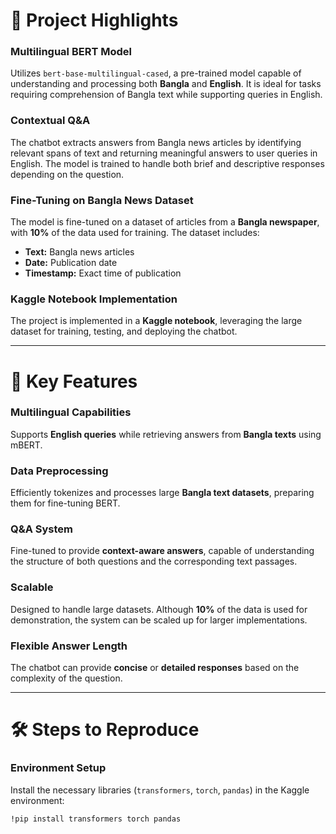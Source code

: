 # 🚀 Project Highlights

### **Multilingual BERT Model**  
Utilizes `bert-base-multilingual-cased`, a pre-trained model capable of understanding and processing both **Bangla** and **English**. It is ideal for tasks requiring comprehension of Bangla text while supporting queries in English.

### **Contextual Q&A**  
The chatbot extracts answers from Bangla news articles by identifying relevant spans of text and returning meaningful answers to user queries in English. The model is trained to handle both brief and descriptive responses depending on the question.

### **Fine-Tuning on Bangla News Dataset**  
The model is fine-tuned on a dataset of articles from a **Bangla newspaper**, with **10%** of the data used for training. The dataset includes:
- **Text:** Bangla news articles
- **Date:** Publication date
- **Timestamp:** Exact time of publication

### **Kaggle Notebook Implementation**  
The project is implemented in a **Kaggle notebook**, leveraging the large dataset for training, testing, and deploying the chatbot.

---

# 🔑 Key Features

### **Multilingual Capabilities**  
Supports **English queries** while retrieving answers from **Bangla texts** using mBERT.

### **Data Preprocessing**  
Efficiently tokenizes and processes large **Bangla text datasets**, preparing them for fine-tuning BERT.

### **Q&A System**  
Fine-tuned to provide **context-aware answers**, capable of understanding the structure of both questions and the corresponding text passages.

### **Scalable**  
Designed to handle large datasets. Although **10%** of the data is used for demonstration, the system can be scaled up for larger implementations.

### **Flexible Answer Length**  
The chatbot can provide **concise** or **detailed responses** based on the complexity of the question.

---

# 🛠️ Steps to Reproduce

### **Environment Setup**  
Install the necessary libraries (`transformers`, `torch`, `pandas`) in the Kaggle environment:
```bash
!pip install transformers torch pandas
